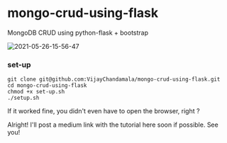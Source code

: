 # mongo-crud-using-flask
MongoDB CRUD using python-flask + bootstrap




![2021-05-26-15-56-47](https://user-images.githubusercontent.com/31991486/119646263-990ccc00-be3c-11eb-9640-844a13c78a32.gif)


### set-up

```
git clone git@github.com:VijayChandamala/mongo-crud-using-flask.git
cd mongo-crud-using-flask
chmod +x set-up.sh
./setup.sh
```
If it worked fine, you didn't even have to open the browser, right ?

Alright! I'll post a medium link with the tutorial here soon if possible. See you!



